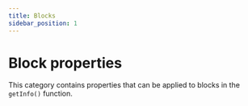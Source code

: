 ```yaml
---
title: Blocks
sidebar_position: 1
---
```


# Block properties
This category contains properties that can be applied to blocks in the `getInfo()` function.